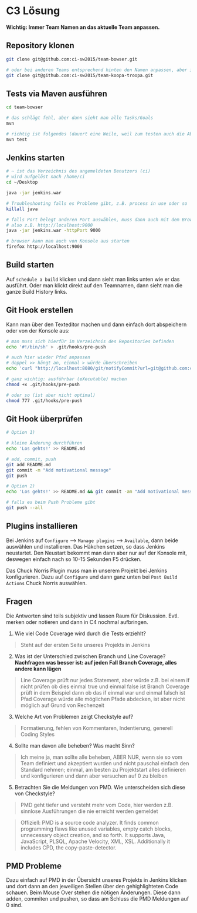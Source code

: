 # C3 Lösung

**Wichtig: Immer Team Namen an das aktuelle Team anpassen.**

## Repository klonen

```bash
git clone git@github.com:ci-sw2015/team-bowser.git

# oder bei anderen Teams entsprechend hinten den Namen anpassen, aber ist auch in der Angabe so
git clone git@github.com:ci-sw2015/team-koopa-troopa.git
```

## Tests via Maven ausführen

```bash
cd team-bowser

# das schlägt fehl, aber dann sieht man alle Tasks/Goals
mvn

# richtig ist folgendes (dauert eine Weile, weil zum testen auch die Abhängigkeiten runtergeladen werden)
mvn test
```

## Jenkins starten

```bash
# ~ ist das Verzeichnis des angemeldeten Benutzers (ci)
# wird aufgelöst nach /home/ci
cd ~/Desktop

java -jar jenkins.war

# Troubleshooting falls es Probleme gibt, z.B. process in use oder so
killall java

# falls Port belegt anderen Port auswählen, muss dann auch mit dem Browser stimmen
# also z.B. http://localhost:9000
java -jar jenkins.war -httpPort 9000

# browser kann man auch von Konsole aus starten
firefox http://localhost:9000
```

## Build starten

Auf `schedule a build` klicken und dann sieht man links unten wie er das ausführt. Oder man klickt direkt auf den Teamnamen, dann sieht man die ganze Build History links.

## Git Hook erstellen

Kann man über den Texteditor machen und dann einfach dort abspeichern oder von der Konsole aus:

```bash
# man muss sich hierfür im Verzeichnis des Repositories befinden 
echo '#!/bin/sh' > .git/hooks/pre-push

# auch hier wieder Pfad anpassen
# doppel >> hängt an, einmal > würde überschreiben
echo 'curl "http://localhost:8080/git/notifyCommit?url=git@github.com:ci-sw2015/team-bowser.git"' >> .git/hooks/pre-push

# ganz wichtig: ausführbar (eXecutable) machen
chmod +x .git/hooks/pre-push

# oder so (ist aber nicht optimal)
chmod 777 .git/hooks/pre-push
```

## Git Hook überprüfen

```bash
# Option 1)

# kleine Änderung durchführen
echo 'Los gehts!' >> README.md

# add, commit, push
git add README.md
git commit -m "Add motivational message"
git push

# Option 2)
echo 'Los gehts!' >> README.md && git commit -am "Add motivational message" && git push

# falls es beim Push Probleme gibt
git push --all
```

## Plugins installieren

Bei Jenkins auf `Configure` --> `Manage plugins` --> `Available`, dann beide auswählen und installieren. Das Häkchen setzen, so dass Jenkins neustartet. Den Neustart bekommt man dann aber nur auf der Konsole mit, deswegen einfach nach so 10-15 Sekunden F5 drücken.

Das Chuck Norris Plugin muss man in unserem Projekt bei Jenkins konfigurieren. Dazu auf `Configure` und dann ganz unten bei `Post Build Actions` Chuck Norris auswählen.
 
## Fragen

Die Antworten sind teils subjektiv und lassen Raum für Diskussion. Evtl. merken oder notieren und dann in C4 nochmal aufbringen.

1. Wie viel Code Coverage wird durch die Tests erziehlt?

> Steht auf der ersten Seite unseres Projekts in Jenkins

2. Was ist der Unterschied zwischen Branch und Line Coverage?
**Nachfragen was besser ist: auf jeden Fall Branch Coverage, alles andere kann lügen**

> Line Coverage prüft nur jedes Statement, aber würde z.B. bei einem if nicht prüfen ob dies einmal true und einmal false ist
> Branch Coverage prüft in dem Beispiel dann ob das if einmal war und einmal falsch ist
> Pfad Coverage würde alle möglichen Pfade abdecken, ist aber nicht möglich auf Grund von Rechenzeit

3. Welche Art von Problemen zeigt Checkstyle auf?

> Formatierung, fehlen von Kommentaren, Indentierung, generell Coding Styles

4. Sollte man davon alle beheben? Was macht Sinn?

> Ich meine ja, man sollte alle beheben, ABER NUR, wenn sie so vom Team definiert und akzeptiert wurden und nicht pauschal einfach den Standard nehmen; einmal, am besten zu Projektstart alles definieren und konfigurieren und dann aber versuchen auf 0 zu bleiben

5. Betrachten Sie die Meldungen von PMD. Wie unterscheiden sich diese von Checkstyle?

> PMD geht tiefer und versteht mehr vom Code, hier werden z.B. sinnlose Ausführungen die nie erreicht werden gemeldet

> Offiziell: PMD is a source code analyzer. It finds common programming flaws like unused variables, empty catch blocks, unnecessary object creation, and so forth. It supports Java, JavaScript, PLSQL, Apache Velocity, XML, XSL. 
Additionally it includes CPD, the copy-paste-detector.

## PMD Probleme

Dazu einfach auf PMD in der Übersicht unseres Projekts in Jenkins klicken und dort dann an den jeweiligen Stellen über den gehighlighteten Code schauen. Beim Mouse Over stehen die nötigen Änderungen. Diese dann adden, commiten und pushen, so dass am Schluss die PMD Meldungen auf 0 sind.